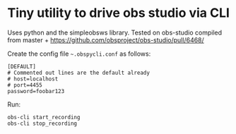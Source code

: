 # Tiny utility to drive obs studio via CLI

Uses python and the simpleobsws library. Tested on obs-studio compiled from
master + https://github.com/obsproject/obs-studio/pull/6468/

Create the config file `~.obspycli.conf` as follows:
```
[DEFAULT]
# Commented out lines are the default already
# host=localhost
# port=4455
password=foobar123
```

Run:
```
obs-cli start_recording
obs-cli stop_recording
```

